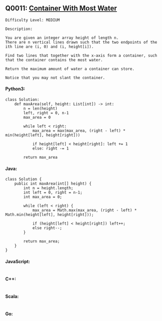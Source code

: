 ## Q0011: [Container With Most Water](https://leetcode.com/problems/container-with-most-water/)

```
Difficulty Level: MEDIUM
```

```
Description:

You are given an integer array height of length n.
There are n vertical lines drawn such that the two endpoints of the ith line are (i, 0) and (i, height[i]).

Find two lines that together with the x-axis form a container, such that the container contains the most water.

Return the maximum amount of water a container can store.

Notice that you may not slant the container.
```

#### Python3:

```
class Solution:
    def maxArea(self, height: List[int]) -> int:
        n = len(height)
        left, right = 0, n-1
        max_area = 0

        while left < right:
            max_area = max(max_area, (right - left) * min(height[left], height[right]))

            if height[left] < height[right]: left += 1
            else: right -= 1
        
        return max_area
```

#### Java:

```
class Solution {
    public int maxArea(int[] height) {
        int n = height.length;
        int left = 0, right = n-1;
        int max_area = 0;

        while (left < right) {
            max_area = Math.max(max_area, (right - left) * Math.min(height[left], height[right]));
            
            if (height[left] < height[right]) left++;
            else right--;
        }

        return max_area;
    }
}
```

#### JavaScript:

```

```

#### C++:

```

```

#### Scala:

```

```

#### Go:

```

```